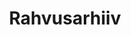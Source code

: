 ---
title: Rahvusarhiiv
maintainer_name: Koit Saarevet
maintainer_email: koit.saarevet@ra.ee
description: ''
---